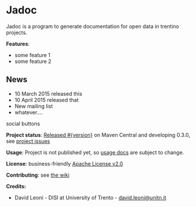 

Jadoc
=======

Jadoc is a program to generate documentation for open data in trentino projects.


**Features**:

* some feature 1
* some feature 2

News
------

* 10 March 2015 released this
* 10 April 2015 released that
* New mailing list
* whatever.... 

social buttons

**Project status**: [Released #{version}]() on Maven Central and developing 0.3.0, see [project issues](../../issues)

**Usage**: Project is not published yet, so [usage docs](docs/index.md) are subject to change. 

**License**: business-friendly [Apache License v2.0](LICENSE.txt)

**Contributing**: see [the wiki](../../wiki)

**Credits:**

* David Leoni - DISI at University of Trento - david.leoni@unitn.it
